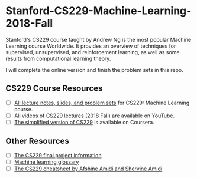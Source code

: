 # Stanford-CS229-Machine-Learning-2018-Fall

Stanford's CS229 course taught by Andrew Ng is the most popular Machine Learning course Worldwide. It provides an overview of techniques for supervised, unsupervised, and reinforcement learning, as well as some results from computational learning theory. 

I will complete the online version and finish the problem sets in this repo.

## CS229 Course Resources

- [ ] [All lecture notes, slides, and problem sets](http://cs229.stanford.edu/syllabus.html) for CS229: Machine Learning course.
- [ ] [All videos of CS229 lectures (2018 Fall)](https://www.youtube.com/playlist?list=PLoROMvodv4rMiGQp3WXShtMGgzqpfVfbU) are available on YouTube.
- [ ] [The simplified version of CS229](https://www.coursera.org/learn/machine-learning) is available on Coursera.

## Other Resources
- [ ] [The CS229 final project information](http://cs229.stanford.edu/projects.html) 
- [ ] [Machine learning glossary](https://ml-cheatsheet.readthedocs.io/en/latest/)
- [ ] [The CS229 cheatsheet by Afshine Amidi and Shervine Amidi](https://stanford.edu/~shervine/teaching/cs-229/)
